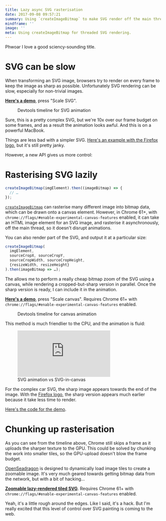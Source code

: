 ```yaml
---
title: Lazy async SVG rasterisation
date: 2017-09-08 09:57:21
summary: Using `createImageBitmap` to make SVG render off the main thread.
mindframe: ''
image: ''
meta: Using createImageBitmap for threaded SVG rendering.
---
```


Phwoar I love a good sciency-sounding title.

# SVG can be slow

When transforming an SVG image, browsers try to render on every frame to keep the image as sharp as possible. Unfortunately SVG rendering can be slow, especially for non-trivial images.

[**Here's a demo**](https://svg-zoom-demo.glitch.me/), press "Scale SVG".

<figure class="full-figure">
<img src="asset-url:./bad.png" alt="">
<figcaption>Devtools timeline for SVG animation</figcaption>
</figure>

Sure, this is a pretty complex SVG, but we're 10x over our frame budget on some frames, and as a result the animation looks awful. And this is on a powerful MacBook.

Things are less bad with a simpler SVG. [Here's an example with the Firefox logo](https://svg-zoom-demo.glitch.me/?firefox-logo), but it's still pretty janky.

However, a new API gives us more control:

# Rasterising SVG lazily

```js
createImageBitmap(imgElement).then((imageBitmap) => {
  // …
});
```

[`createImageBitmap`](https://developer.mozilla.org/en-US/docs/Web/API/WindowOrWorkerGlobalScope/createImageBitmap) can rasterise many different image into bitmap data, which can be drawn onto a canvas element. However, in Chrome 61+, with `chrome://flags/#enable-experimental-canvas-features` enabled, it can take an HTML image element for an SVG image, and rasterise it asynchronously, off the main thread, so it doesn't disrupt animations.

You can also render part of the SVG, and output it at a particular size:

```js
createImageBitmap(
  imgElement,
  sourceCropX, sourceCropY,
  sourceCropWidth, sourceCropHeight,
  {resizeWidth, resizeHeight}
).then(imageBitmap => …);
```

The allows me to perform a really cheap bitmap zoom of the SVG using a canvas, while rendering a cropped-but-sharp version in parallel. Once the sharp version is ready, I can include it in the animation.

[**Here's a demo**](https://svg-zoom-demo.glitch.me/), press "Scale canvas". Requires Chrome 61+ with `chrome://flags/#enable-experimental-canvas-features` enabled.

<figure class="full-figure">
<img src="asset-url:./better.png" alt="">
<figcaption>Devtools timeline for canvas animation</figcaption>
</figure>

This method is much friendlier to the CPU, and the animation is fluid:

<figure class="full-figure">
<div class="video"><iframe src="https://www.youtube.com/embed/-yQBbWlXuqg?rel=0&amp;showinfo=0" frameborder="0" allowfullscreen></iframe></div>
<figcaption>SVG animation vs SVG-in-canvas</figcaption>
</figure>

For the complex car SVG, the sharp image appears towards the end of the image. With the [Firefox logo](https://svg-zoom-demo.glitch.me/?firefox-logo), the sharp version appears much earlier because it take less time to render.

[Here's the code for the demo](https://glitch.com/edit/#!/svg-zoom-demo?path=script.js:1:0).

# Chunking up rasterisation

As you can see from the timeline above, Chrome still skips a frame as it uploads the sharper texture to the GPU. This could be solved by chunking the work into smaller tiles, so the GPU-upload doesn't blow the frame budget.

[OpenSeadragon](http://openseadragon.github.io/) is designed to dynamically load image tiles to create a zoomable image. It's very much geared towards getting bitmap data from the network, but with a bit of hacking…

[**Zoomable lazy-rendered tiled SVG**](https://lazy-svg.glitch.me/). Requires Chrome 61+ with `chrome://flags/#enable-experimental-canvas-features` enabled.

Yeah, it's a little rough around the edges. Like I said, it's a hack. But I'm really excited that this level of control over SVG painting is coming to the web.
